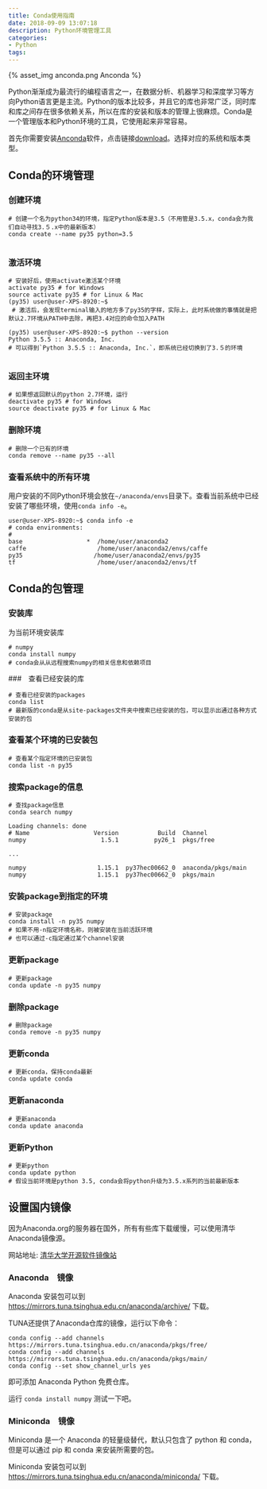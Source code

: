 ```yaml
---
title: Conda使用指南
date: 2018-09-09 13:07:18
description: Python环境管理工具
categories: 
- Python
tags:
---
```


{% asset_img anconda.png Anconda %}

Python渐渐成为最流行的编程语言之一，在数据分析、机器学习和深度学习等方向Python语言更是主流。Python的版本比较多，并且它的库也非常广泛，同时库和库之间存在很多依赖关系，所以在库的安装和版本的管理上很麻烦。Conda是一个管理版本和Python环境的工具，它使用起来非常容易。


首先你需要安装[Anconda](https://www.anaconda.com/)软件，点击链接[download](https://www.anaconda.com/download/)。选择对应的系统和版本类型。



## Conda的环境管理


### 创建环境
```
# 创建一个名为python34的环境，指定Python版本是3.5（不用管是3.5.x，conda会为我们自动寻找3.５.x中的最新版本）
conda create --name py35 python=3.5
 
```
### 激活环境
```
# 安装好后，使用activate激活某个环境
activate py35 # for Windows
source activate py35 # for Linux & Mac
(py35) user@user-XPS-8920:~$
 # 激活后，会发现terminal输入的地方多了py35的字样，实际上，此时系统做的事情就是把默认2.7环境从PATH中去除，再把3.4对应的命令加入PATH
 
(py35) user@user-XPS-8920:~$ python --version
Python 3.5.5 :: Anaconda, Inc.
# 可以得到`Python 3.5.5 :: Anaconda, Inc.`，即系统已经切换到了3.５的环境
 
```
### 返回主环境
```
# 如果想返回默认的python 2.7环境，运行
deactivate py35 # for Windows
source deactivate py35 # for Linux & Mac
```
### 删除环境
```
# 删除一个已有的环境
conda remove --name py35 --all
```

### 查看系统中的所有环境
用户安装的不同Python环境会放在`~/anaconda/envs`目录下。查看当前系统中已经安装了哪些环境，使用`conda info -e`。

```
user@user-XPS-8920:~$ conda info -e
# conda environments:
#
base                  *  /home/user/anaconda2
caffe                    /home/user/anaconda2/envs/caffe
py35                    /home/user/anaconda2/envs/py35
tf                       /home/user/anaconda2/envs/tf
```

## Conda的包管理

### 安装库
为当前环境安装库
```
# numpy
conda install numpy
# conda会从从远程搜索numpy的相关信息和依赖项目
```
###　查看已经安装的库

```
# 查看已经安装的packages
conda list
# 最新版的conda是从site-packages文件夹中搜索已经安装的包，可以显示出通过各种方式安装的包
```

### 查看某个环境的已安装包
```
# 查看某个指定环境的已安装包
conda list -n py35
```

### 搜索package的信息
```
# 查找package信息
conda search numpy
```
```
Loading channels: done
# Name                  Version           Build  Channel             
numpy                     1.5.1          py26_1  pkgs/free           

...

numpy                    1.15.1  py37hec00662_0  anaconda/pkgs/main  
numpy                    1.15.1  py37hec00662_0  pkgs/main           

```
### 安装package到指定的环境
```
# 安装package
conda install -n py35 numpy
# 如果不用-n指定环境名称，则被安装在当前活跃环境
# 也可以通过-c指定通过某个channel安装
```

### 更新package
``` 
# 更新package
conda update -n py35 numpy
```

### 删除package

```
# 删除package
conda remove -n py35 numpy
```

### 更新conda
```
# 更新conda，保持conda最新
conda update conda
```

### 更新anaconda
```
# 更新anaconda
conda update anaconda
 ```
### 更新Python
```
# 更新python
conda update python
# 假设当前环境是python 3.5, conda会将python升级为3.5.x系列的当前最新版本
```


## 设置国内镜像

因为Anaconda.org的服务器在国外，所有有些库下载缓慢，可以使用清华Anaconda镜像源。

网站地址: [清华大学开源软件镜像站](https://mirrors.tuna.tsinghua.edu.cn/help/anaconda/)

### Anaconda　镜像
Anaconda 安装包可以到 https://mirrors.tuna.tsinghua.edu.cn/anaconda/archive/ 下载。

TUNA还提供了Anaconda仓库的镜像，运行以下命令：
```
conda config --add channels https://mirrors.tuna.tsinghua.edu.cn/anaconda/pkgs/free/
conda config --add channels https://mirrors.tuna.tsinghua.edu.cn/anaconda/pkgs/main/
conda config --set show_channel_urls yes
```
即可添加 Anaconda Python 免费仓库。

运行 `conda install numpy` 测试一下吧。

### Miniconda　镜像

Miniconda 是一个 Anaconda 的轻量级替代，默认只包含了 python 和 conda，但是可以通过 pip 和 conda 来安装所需要的包。

Miniconda 安装包可以到 https://mirrors.tuna.tsinghua.edu.cn/anaconda/miniconda/ 下载。

